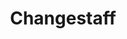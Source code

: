 ---
title: "Changestaff"

spell:
  schools:
    - name:        "Transmutation"
      subschools:  []
      descriptors: []
  classes:
    - name:  "Druid"
      abbr:  "Drd"
      level: 7
  components:         [V, S, F]
  castingTime:        "1 round"
  range:              "Touch"
  target:             "Your touched staff"
  duration:           "1 hour/level"
  dismissable:        true
  savingThrow:        "None"
  spellResistance:    "No"
  focus:              |
    The quarterstaff, which must be specially prepared. The staff must be a sound limb cut from an ash, oak, or yew, then cured, shaped, carved, and polished (a process requiring twenty-eight days).

    You cannot adventure or engage in other strenuous activity during the shaping and carving of the staff.
  description:        |
    You change a specially prepared quarterstaff into a Huge treantlike creature, about 24 feet tall. When you plant the end of the staff in the ground and speak a special command to conclude the casting of the spell, your staff turns into a creature that looks and fights just like a treant. The staff-treant defends you and obeys any spoken commands. However, it is by no means a true treant; it cannot converse with actual treants or control trees. If the staff-treant is reduced to 0 or fewer hit points, it crumbles to powder and the staff is destroyed. Otherwise, the staff returns to its normal form when the spell duration expires (or when the spell is dismissed), and it can be used as the focus for another casting of the spell. The staff-treant is always at full strength when created, despite any wounds it may have incurred the last time it appeared.
---